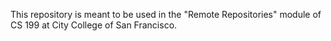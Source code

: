 This repository is meant to be used in the "Remote Repositories" module of CS 199 at City College of San Francisco.
